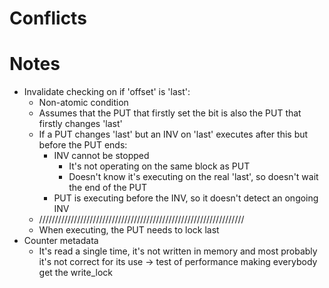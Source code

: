 # Conflicts

# Notes

* Invalidate checking on if 'offset' is 'last':
  * Non-atomic condition
  * Assumes that the PUT that firstly set the bit is also the PUT that firstly changes 'last'
  * If a PUT changes 'last' but an INV on 'last' executes after this but before the PUT ends:
    * INV cannot be stopped
      * It's not operating on the same block as PUT
      * Doesn't know it's executing on the real 'last', so doesn't wait the end of the PUT
    * PUT is executing before the INV, so it doesn't detect an ongoing INV
  * /////////////////////////////////////////////////////////////////
  * When executing, the PUT needs to lock last 
* Counter metadata
  * It's read a single time, it's not written in memory and most probably it's not correct for its use -> test of 
    performance making everybody get the write_lock

